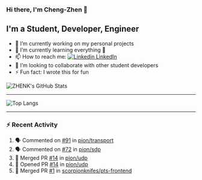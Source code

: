 ### Hi there, I'm Cheng-Zhen 👋

## I'm a Student, Developer, Engineer
- 🔭 I’m currently working on my personal projects
- 🌱 I’m currently learning everything 🤣
- 📫 How to reach me: [![Linkedin](https://i.stack.imgur.com/gVE0j.png) LinkedIn](https://www.linkedin.com/in/chengzhenyang/)
- 👯 I’m looking to collaborate with other student developers
- ⚡ Fun fact: I wrote this for fun


![ZHENK's GitHub Stats](https://github-readme-stats.vercel.app/api?username=scorpionknifes&show_icons=true&count_private=true&hide=stars&theme=dracula&include_all_commits=true)


---

![Top Langs](https://github-readme-stats.vercel.app/api/top-langs/?username=scorpionknifes&layout=compact&theme=dracula&card_width=446)

---

### :zap: Recent Activity

<!--START_SECTION:activity-->
1. 🗣 Commented on [#91](https://github.com//pion/transport/issues/91) in [pion/transport](https://github.com//pion/transport)
2. 🗣 Commented on [#72](https://github.com//pion/sdp/issues/72) in [pion/sdp](https://github.com//pion/sdp)
3. 🎉 Merged PR [#14](https://github.com//pion/udp/pull/14) in [pion/udp](https://github.com//pion/udp)
4. 💪 Opened PR [#14](https://github.com//pion/udp/pull/14) in [pion/udp](https://github.com//pion/udp)
5. 🎉 Merged PR [#1](https://github.com//scorpionknifes/pts-frontend/pull/1) in [scorpionknifes/pts-frontend](https://github.com//scorpionknifes/pts-frontend)
<!--END_SECTION:activity-->

